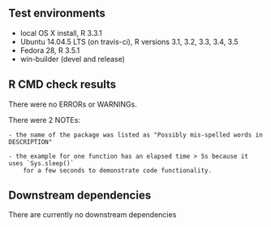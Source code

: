 ## Test environments
* local OS X install, R 3.3.1
* Ubuntu 14.04.5 LTS (on travis-ci), R versions 3.1, 3.2, 3.3, 3.4, 3.5
* Fedora 28, R 3.5.1
* win-builder (devel and release)

## R CMD check results
There were no ERRORs or WARNINGs.

There were 2 NOTEs:

    - the name of the package was listed as "Possibly mis-spelled words in DESCRIPTION"
    
    - the example for one function has an elapsed time > 5s because it uses `Sys.sleep()`
    	for a few seconds to demonstrate code functionality. 

## Downstream dependencies
There are currently no downstream dependencies

 